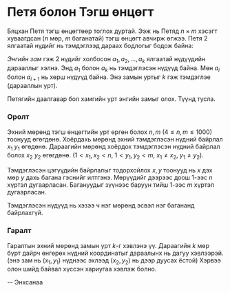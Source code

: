 Петя болон Тэгш өнцөгт
======================
Бяцхан Петя тэгш өнцөгтөөр тоглох дуртай. Ээж нь Петяд $n × m$ хэсэгт хуваагдсан ($n$ мөр, $m$ баганатай) тэгш өнцөгт авчирж өгжээ. Петя 2 ялгаатай нүдийг нь тэмдэглээд дараах бодлогыг бодож байна:
 
_Энгийн зам_ гэж 2 нүдийг холбосон $a_1, a_2, ... , a_k$ ялгаатай нүдүүдийн дарааллыг хэлнэ. Энд $a_1$ болон $a_k$ нь тэмдэглэсэн нүдүүд байна. Мөн $a_i$ болон $a_{i+1}$  нь хөрш нүдүүд байна. Энэ замын уртыг $k$ гэж тэмдэглэе (дарааллын урт).
 
Петягийн даалгавар бол хамгийн урт энгийн замыг олох. Түүнд тусла.


### Оролт
Эхний мөрөнд тэгш өнцөгтийн урт өргөн болох $n, m$ ($4 ≤ n, m ≤ 1000$) тоонууд өгөгдөнө. Хоёрдахь мөрөнд эхний тэмдэглэсэн нүдний байрлал $x_1 \ y_1$ өгөдөнө. Дараагийн мөрөнд хоёрдох тэмдэглэсэн нүдний байрлал болох $x_2 \ y_2$ өгөгдөнө. ($1 < x_1, x_2 < n$, $1 < y_1, y_2 < m$, $x_1 ≠ x_2$, $y_1 ≠ y_2$).
 
Тэмдэглэсэн цэгүүдийн байрлалыг тодорхойлох $x, y$ тоонууд нь $x$ дэх мөр $y$ дахь багана гэснийг илтгэнэ. Мөрүүдийг дээрээс доош $1$-ээс $n$ хүртэл дугаарласан. Багануудыг зүүнээс баруун тийш $1$-ээс $m$ хүртэл дугаарласан.
 
Тэмдэглэсэн нүдүүд нь хэзээ ч нэг мөрөнд эсвэл нэг багананд байрлахгүй.


### Гаралт
Гаралтын эхний мөрөнд замын урт $k$-г хэвлэнэ үү. Дараагийн $k$ мөр бүрт дайрч өнгөрөх нүдний координатыг дараалынх нь дагуу хэвлээрэй. (энэ зам нь ($x_1, y_1$) нүднээс эхлээд ($x_2, y_2$) нь дээр дуусах ёстой) Хэрвээ олон шийд байвал хүссэн хариугаа хэвлэж болно.
 
-- Энхсанаа
